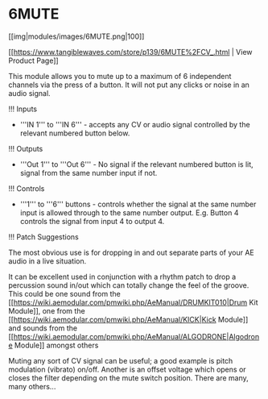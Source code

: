 # 6MUTE

[[img|modules/images/6MUTE.png|100]]

[[https://www.tangiblewaves.com/store/p139/6MUTE%2FCV_.html | View Product Page]]

This module allows you to mute up to a maximum of 6 independent channels via the press of a button. It will not put any clicks or noise in an audio signal.

!!! Inputs

* '''IN 1''' to '''IN 6''' - accepts any CV or audio signal controlled by the relevant numbered button below.


!!! Outputs

* '''Out 1''' to '''Out 6''' - No signal if the relevant numbered button is lit, signal from the same number input if not.


!!! Controls

* '''1''' to '''6''' buttons - controls whether the signal at the same number input is allowed through to the same number output. E.g. Button 4 controls the signal from input 4 to output 4.

!!! Patch Suggestions

The most obvious use is for dropping in and out separate parts of your AE audio in a live situation.

It can be excellent used in conjunction with a rhythm patch to drop a percussion sound in/out which can totally change the feel of the groove. This could be one sound from the [[https://wiki.aemodular.com/pmwiki.php/AeManual/DRUMKIT010|Drum Kit Module]], one from the [[https://wiki.aemodular.com/pmwiki.php/AeManual/KICK|Kick Module]] and sounds from the [[https://wiki.aemodular.com/pmwiki.php/AeManual/ALGODRONE|Algodrone Module]] amongst others

Muting any sort of CV signal can be useful; a good example is pitch modulation (vibrato) on/off. Another is an offset voltage which opens or closes the filter depending on the mute switch position. There are many, many others...
